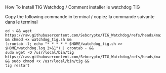 How To Install TIG Watchdog / Comment installer le watchdog TIG


Copy the following commande in terminal / copiez la commande suivante dans le terminal

```
cd ~ && wget https://raw.githubusercontent.com/Sebcrypto/TIG_Watchdog/refs/heads/main/watchdog_tig.sh && chmod +x watchdog_tig.sh &&
(crontab -l; echo "* * * * * $HOME/watchdog_tig.sh >> $HOME/watchdog.log 2>&1") | crontab - &&
sudo wget -O /usr/local/bin/tig https://raw.githubusercontent.com/Sebcrypto/TIG_Watchdog/refs/heads/main/tig && sudo chmod +x /usr/local/bin/tig &&
tig restart
```

